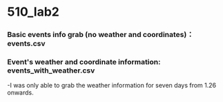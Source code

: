 # 510_lab2

### Basic events info grab (no weather and coordinates)：events.csv

### Event's weather and coordinate information: events_with_weather.csv
-I was only able to grab the weather information for seven days from 1.26 onwards.
